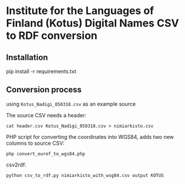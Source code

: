 # Institute for the Languages of Finland (Kotus) Digital Names CSV to RDF conversion

## Installation

pip install -r requirements.txt

## Conversion process

using `Kotus_Nadigi_050318.csv` as an example source

The source CSV needs a header:

`cat header.csv Kotus_Nadigi_050318.csv > nimiarkisto.csv`

PHP script for converting the coordinates into WGS84, adds two new columns to source CSV:

`php convert_euref_to_wgs84.php`

csv2rdf:

`python csv_to_rdf.py nimiarkisto_with_wsg84.csv output KOTUS`
